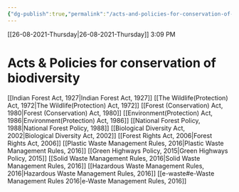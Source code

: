 ```yaml
---
{"dg-publish":true,"permalink":"/acts-and-policies-for-conservation-of-biodiversity/"}
---
```


[[26-08-2021-Thursday\|26-08-2021-Thursday]]  3:09 PM

# Acts & Policies for conservation of biodiversity
[[Indian Forest Act, 1927\|Indian Forest Act, 1927]]
[[The Wildlife(Protection) Act, 1972\|The Wildlife(Protection) Act, 1972]]
[[Forest (Conservation) Act, 1980\|Forest (Conservation) Act, 1980]]
[[Environment(Protection) Act, 1986\|Environment(Protection) Act, 1986]]
[[National Forest Policy, 1988\|National Forest Policy, 1988]]
[[Biological Diversity Act, 2002\|Biological Diversity Act, 2002]]
[[Forest Rights Act, 2006\|Forest Rights Act, 2006]]
[[Plastic Waste Management Rules, 2016\|Plastic Waste Management Rules, 2016]]
[[Green Highways Policy, 2015\|Green Highways Policy, 2015]]
[[Solid Waste Management Rules, 2016\|Solid Waste Management Rules, 2016]]
[[Hazardous Waste Management Rules, 2016\|Hazardous Waste Management Rules, 2016]]
[[e-waste#e-Waste Management Rules 2016\|e-Waste Management Rules, 2016]]

